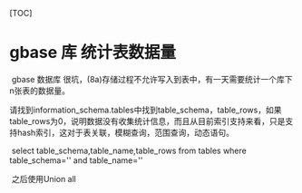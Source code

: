 [TOC]

# gbase 库 统计表数据量

​	gbase 数据库 很坑，(8a)存储过程不允许写入到表中，有一天需要统计一个库下n张表的数据量。

​	请找到information_schema.tables中找到table_schema，table_rows，如果table_rows为0，说明数据没有收集统计信息，而且从目前索引支持来看，只是支持hash索引，这对于表关联，模糊查询，范围查询，动态语句。

​	select table_schema,table_name,table_rows from tables where table_schema='' and  table_name=''

​	之后使用Union all